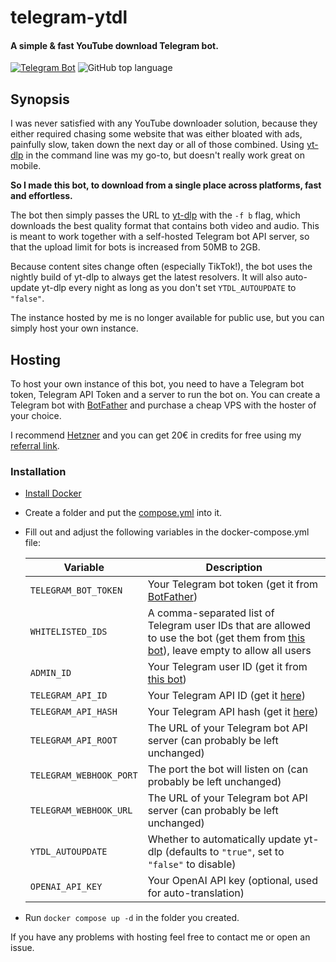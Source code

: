 # telegram-ytdl

#### A simple & fast YouTube download Telegram bot.

[![Telegram Bot](https://img.shields.io/badge/TELEGRAM-BOT-%2330A3E6?style=for-the-badge&logo=telegram)](https://t.me/vYTDL_bot)
![GitHub top language](https://img.shields.io/github/languages/top/vaaski/telegram-ytdl?style=for-the-badge)

## Synopsis

I was never satisfied with any YouTube downloader solution, because they either required chasing some website that was
either bloated with ads, painfully slow, taken down the next day or all of those combined.
Using [yt-dlp][yt-dlp] in the command line was my go-to,
but doesn't really work great on mobile.

**So I made this bot, to download from a single place across platforms, fast and effortless.**

The bot then simply passes the URL to [yt-dlp][yt-dlp] with the `-f b` flag, which downloads the best quality
format that contains both video and audio. This is meant to work together with a self-hosted
Telegram bot API server, so that the upload limit for bots is increased from 50MB to 2GB.

Because content sites change often (especially TikTok!), the bot uses the nightly build of yt-dlp to
always get the latest resolvers. It will also auto-update yt-dlp every night as long as you don't
set `YTDL_AUTOUPDATE` to `"false"`.

The instance hosted by me is no longer available for public use, but you can simply host your own instance.

## Hosting

To host your own instance of this bot, you need to have a Telegram bot token, Telegram API Token
and a server to run the bot on. You can create a Telegram bot with [BotFather][botfather] and purchase
a cheap VPS with the hoster of your choice.

I recommend [Hetzner][hetzner] and you can get 20€ in credits for free using my [referral link][hetzner].

### Installation

- [Install Docker](https://docs.docker.com/engine/install)
- Create a folder and put the [compose.yml](./compose.yml) into it.
- Fill out and adjust the following variables in the docker-compose.yml file:

  | Variable                | Description                                                                                                                                    |
  | ----------------------- | ---------------------------------------------------------------------------------------------------------------------------------------------- |
  | `TELEGRAM_BOT_TOKEN`    | Your Telegram bot token (get it from [BotFather][botfather])                                                                                   |
  | `WHITELISTED_IDS`       | A comma-separated list of Telegram user IDs that are allowed to use the bot (get them from [this bot][id-bot]), leave empty to allow all users |
  | `ADMIN_ID`              | Your Telegram user ID (get it from [this bot][id-bot])                                                                                         |
  | `TELEGRAM_API_ID`       | Your Telegram API ID (get it [here][telegram-api-id])                                                                                          |
  | `TELEGRAM_API_HASH`     | Your Telegram API hash (get it [here][telegram-api-id])                                                                                        |
  | `TELEGRAM_API_ROOT`     | The URL of your Telegram bot API server (can probably be left unchanged)                                                                       |
  | `TELEGRAM_WEBHOOK_PORT` | The port the bot will listen on (can probably be left unchanged)                                                                               |
  | `TELEGRAM_WEBHOOK_URL`  | The URL of your Telegram bot API server (can probably be left unchanged)                                                                       |
  | `YTDL_AUTOUPDATE`       | Whether to automatically update yt-dlp (defaults to `"true"`, set to `"false"` to disable)                                                     |
  | `OPENAI_API_KEY`        | Your OpenAI API key (optional, used for auto-translation)                                                                                      |

- Run `docker compose up -d` in the folder you created.

If you have any problems with hosting feel free to contact me or open an issue.

[yt-dlp]: https://github.com/yt-dlp/yt-dlp
[telegram-api-id]: https://core.telegram.org/api/obtaining_api_id
[id-bot]: https://t.me/getidsbot
[botfather]: https://t.me/BotFather
[hetzner]: https://hetzner.cloud/?ref=e5ntAQJVvxX1
